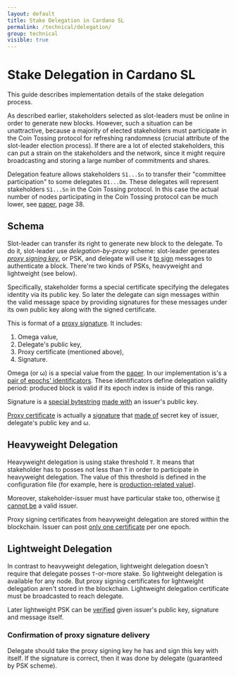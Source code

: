 ```yaml
---
layout: default
title: Stake Delegation in Cardano SL
permalink: /technical/delegation/
group: technical
visible: true
---
```

<!-- Reviewed at 997538cf04d16c7be58b70a94729ff7757e77261 -->

# Stake Delegation in Cardano SL

This guide describes implementation details of the stake delegation process.

As described earlier, stakeholders selected as slot-leaders must be online in
order to generate new blocks. However, such a situation can be unattractive,
because a majority of elected stakeholders must participate in the Coin Tossing
protocol for refreshing randomness (crucial attribute of the slot-leader
election process). If there are a lot of elected stakeholders, this can put a
strain on the stakeholders and the network, since it might require broadcasting
and storing a large number of commitments and shares.

Delegation feature allows stakeholders `S1...Sn` to transfer their "committee
participation" to some delegates `D1...Dm`. These delegates will represent
stakeholders `S1...Sn` in the Coin Tossing protocol. In this case the actual
number of nodes participating in the Coin Tossing protocol can be much lower,
see [paper](/glossary/#paper), page 38.

## Schema

Slot-leader can transfer its right to generate new block to the delegate. To do
it, slot-leader use *delegation-by-proxy* scheme: slot-leader generates [*proxy
signing
key*](https://github.com/input-output-hk/cardano-sl/blob/66efe143138e3b7cfb11373c05022e3b7da67d87/core/Pos/Crypto/SignTag.hs#L34),
or PSK, and delegate will use it [to
sign](https://github.com/input-output-hk/cardano-sl/blob/66efe143138e3b7cfb11373c05022e3b7da67d87/src/Pos/Delegation/Methods.hs#L54)
messages to authenticate a block. There're two kinds of PSKs, heavyweight and
lightweight (see below).

Specifically, stakeholder forms a special certificate specifying the delegates
identity via its public key. So later the delegate can sign messages within the
valid message space by providing signatures for these messages under its own
public key along with the signed certificate.

This is format of a [proxy
signature](https://github.com/input-output-hk/cardano-sl/blob/66efe143138e3b7cfb11373c05022e3b7da67d87/core/Pos/Crypto/Signing.hs#L309).
It includes:

1.  Omega value,
2.  Delegate's public key,
3.  Proxy certificate (mentioned above),
4.  Signature.

Omega (or ω) is a special value from the [paper](/glossary/#paper). In our
implementation is's a [pair of epochs'
identificators](https://github.com/input-output-hk/cardano-sl/blob/21ce7b35d3dcc1b79db31c7ed7f8f2fe7506831f/core/Pos/Core/Types.hs#L233).
These identificators define delegation validity period: produced block is valid
if its epoch index is inside of this range.

Signature is a [special
bytestring](https://github.com/input-output-hk/cardano-sl/blob/66efe143138e3b7cfb11373c05022e3b7da67d87/core/Pos/Crypto/Signing.hs#L358)
[made
with](https://github.com/input-output-hk/cardano-sl/blob/66efe143138e3b7cfb11373c05022e3b7da67d87/core/Pos/Crypto/Signing.hs#L363)
an issuer's public key.

[Proxy
certificate](https://github.com/input-output-hk/cardano-sl/blob/4bd49d6b852e778c52c60a384a47681acec02d22/core/Pos/Crypto/Signing.hs#L211)
is actually a
[signature](https://github.com/input-output-hk/cardano-crypto/blob/838b064d8a59286142aa2fe14434fe7601896ddb/src/Cardano/Crypto/Wallet.hs#L73)
that [made
of](https://github.com/input-output-hk/cardano-sl/blob/66efe143138e3b7cfb11373c05022e3b7da67d87/core/Pos/Crypto/Signing.hs#L256)
secret key of issuer, delegate's public key and ω.

## Heavyweight Delegation

Heavyweight delegation is using stake threshold `T`. It means that stakeholder
has to posses not less than `T` in order to participate in heavyweight
delegation. The value of this threshold is defined in the configuration file
(for example, here is [production-related
value](https://github.com/input-output-hk/cardano-sl/blob/3afe8b5eb5445fd0333365b5d896d08fba2552f8/constants-prod.yaml#L13)).

Moreover, stakeholder-issuer must have particular stake too, otherwise [it
cannot
be](https://github.com/input-output-hk/cardano-sl/blob/9bbb9055d6937604565a9a270f068f3da17a4059/src/Pos/Delegation/Logic.hs#L298)
a valid issuer.

Proxy signing certificates from heavyweight delegation are stored within the
blockchain. Issuer can post [only one
certificate](https://github.com/input-output-hk/cardano-sl/blob/9bbb9055d6937604565a9a270f068f3da17a4059/src/Pos/Delegation/Logic.hs#L303)
per one epoch.

## Lightweight Delegation

In contrast to heavyweight delegation, lightweight delegation doesn't require
that delegate posses `T`-or-more stake. So lightweight delegation is available
for any node. But proxy signing certificates for lightweight delegation aren't
stored in the blockchain. Lightweight delegation certificate must be broadcasted
to reach delegate.

Later lightweight PSK can be
[verified](https://github.com/input-output-hk/cardano-sl/blob/66efe143138e3b7cfb11373c05022e3b7da67d87/src/Pos/Delegation/Logic.hs#L477)
given issuer's public key, signature and message itself.

### Confirmation of proxy signature delivery

Delegate should take the proxy signing key he has and sign this key with itself.
If the signature is correct, then it was done by delegate (guaranteed by PSK
scheme).

